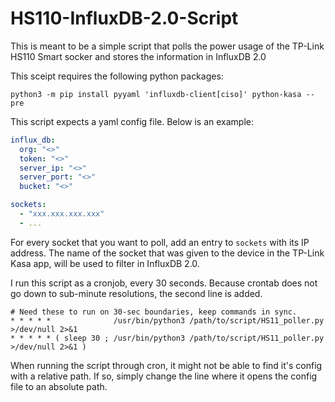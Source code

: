 # HS110-InfluxDB-2.0-Script
This is meant to be a simple script that polls the power usage of the TP-Link HS110 Smart socker and stores the information in InfluxDB 2.0

This sceipt requires the following python packages:
```
python3 -m pip install pyyaml 'influxdb-client[ciso]' python-kasa --pre
```

This script expects a yaml config file. Below is an example:

```yaml
influx_db:
  org: "<>"
  token: "<>"
  server_ip: "<>"
  server_port: "<>"
  bucket: "<>"

sockets:
  - "xxx.xxx.xxx.xxx"
  - ...
```

For every socket that you want to poll, add an entry to `sockets` with its IP address.
The name of the socket that was given to the device in the TP-Link Kasa app, will be used to filter in InfluxDB 2.0.

I run this script as a cronjob, every 30 seconds.
Because crontab does not go down to sub-minute resolutions, the second line is added.

```
# Need these to run on 30-sec boundaries, keep commands in sync.
* * * * *              /usr/bin/python3 /path/to/script/HS11_poller.py >/dev/null 2>&1
* * * * * ( sleep 30 ; /usr/bin/python3 /path/to/script/HS11_poller.py >/dev/null 2>&1 )
```
When running the script through cron, it might not be able to find it's config with a relative path. If so, simply change the line where it opens the config file to an absolute path.
